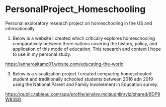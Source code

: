 # PersonalProject_Homeschooling
Personal exploratory research project on homeschooling in the US and internationally

1. Below is a website I created which critically explores homeschooling comparatively between three nations covering the history, policy, and application of this mode of education. This research and context I hope to use in my personal study.

https://annerositamc01.wixsite.com/educating-the-world

3. Below is a visualization project I created comparing homeschooled student and traditionally schooled students between 2016 adn 2019 using the National Parent and Family Involvement in Education survey.

https://public.tableau.com/app/profile/ainsley.mclaughlin/viz/shared/6DP9W83SG
